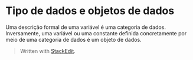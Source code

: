 # Tipo de dados e objetos de dados 

Uma descrição formal de uma variável é uma categoria de dados. Inversamente,
uma variável ou uma constante definida concretamente por meio de uma categoria
de dados é um objeto de dados.


> Written with [StackEdit](https://stackedit.io/).
<!--stackedit_data:
eyJoaXN0b3J5IjpbLTE4Mjg4OTUxMzgsLTExODEzNzUzMzZdfQ
==
-->